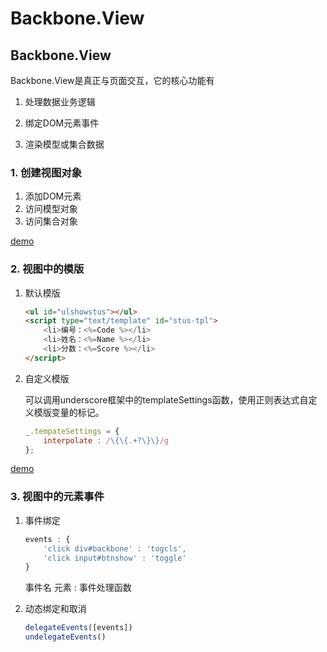 # Backbone.View

## Backbone.View

Backbone.View是真正与页面交互，它的核心功能有

1. 处理数据业务逻辑

2. 绑定DOM元素事件

3. 渲染模型或集合数据

### 1. 创建视图对象

1. 添加DOM元素
2. 访问模型对象
3. 访问集合对象

<a href="./demo/view.html">demo</a>

### 2.  视图中的模版

1. 默认模版

    ```html
    <ul id="ulshowstus"></ul>
    <script type="text/template" id="stus-tpl">
        <li>编号：<%=Code %></li>
        <li>姓名：<%=Name %></li>
        <li>分数：<%=Score %></li>
    </script>
    ```

2. 自定义模版

    可以调用underscore框架中的templateSettings函数，使用正则表达式自定义模版变量的标记。

    ```javascript
    _.tempateSettings = {
        interpolate : /\{\{.+?\}\}/g
    };
    ```

<a href="./demo/template.html">demo</a>

### 3. 视图中的元素事件

1. 事件绑定

    ```javascript
    events : {
        'click div#backbone' : 'togcls',
        'click input#btnshow' : 'toggle'
    }
    ```

    事件名 元素 : 事件处理函数

2. 动态绑定和取消

    ```javascript
    delegateEvents([events])
    undelegateEvents()
    ```
